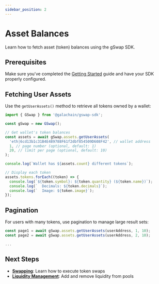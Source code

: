 ```yaml
---
sidebar_position: 2
---
```


# Asset Balances

Learn how to fetch asset (token) balances using the gSwap SDK.

## Prerequisites

Make sure you've completed the [Getting Started](../getting-started.md) guide and have your SDK properly configured.

## Fetching User Assets

Use the `getUserAssets()` method to retrieve all tokens owned by a wallet:

```typescript
import { GSwap } from '@galachain/gswap-sdk';

const gSwap = new GSwap();

// Get wallet's token balances
const assets = await gSwap.assets.getUserAssets(
  'eth|6cd13b1c31B4E489788F61f2dbf854509D608F42', // wallet address
  1, // page number (optional, default: 1)
  20, // limit per page (optional, default: 10)
);

console.log(`Wallet has ${assets.count} different tokens`);

// Display each token
assets.tokens.forEach((token) => {
  console.log(`${token.symbol}: ${token.quantity} (${token.name})`);
  console.log(`  Decimals: ${token.decimals}`);
  console.log(`  Image: ${token.image}`);
});
```

## Pagination

For users with many tokens, use pagination to manage large result sets:

```typescript
const page1 = await gSwap.assets.getUserAssets(userAddress, 1, 10);
const page2 = await gSwap.assets.getUserAssets(userAddress, 2, 10);

...
```

## Next Steps

- **[Swapping](./trading.md)**: Learn how to execute token swaps
- **[Liquidity Management](./liquidity-management.md)**: Add and remove liquidity from pools
